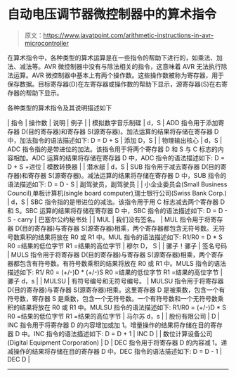 # 自动电压调节器微控制器中的算术指令

> 原文：<https://www.javatpoint.com/arithmetic-instructions-in-avr-microcontroller>

在算术指令中，各种类型的算术运算是在一些指令的帮助下进行的，如乘法、加法、减法等。AVR 微控制器中没有与除法相关的指令，这意味着 AVR 无法执行除法运算。AVR 微控制器中基本上有两个操作数。这些操作数被称为寄存器，用于保存数据。目标寄存器(D)在左寄存器或操作数的帮助下显示，源寄存器(S)在右寄存器的帮助下显示。

各种类型的算术指令及其说明描述如下

| 指令 | 操作数 | 说明 | 例子 |
| 模拟数字音乐制碟 | d，S | ADD 指令用于添加寄存器 D(目的寄存器)和寄存器 S(源寄存器)。加法运算的结果将存储在寄存器 D 中，加法指令的语法描述如下:
D = D + S | 添加 D，S |
| 物理输出核心 | d，S | ADC 指令指的是带进位的加法。该指令用于将两个寄存器 D 和 S 与 C 标志的内容相加。ADC 运算的结果将存储在寄存器 D 中，ADC 指令的语法描述如下:
D = D + S +进位 | 模数转换器 |
| 潜水艇 | d，S | SUB 指令用于减去寄存器 D(目的寄存器)和寄存器 S(源寄存器)。减法运算的结果将存储在寄存器 D 中，SUB 指令的语法描述如下:
D = D - S | 副驾驶员，副驾驶员 |
| 小企业委员会(Small Business Council)ˌ单板计算机(single board computer)ˌ瑞士银行公司(Swiss Bank Corp.) | d，S | SBC 指令指的是带进位的减法。该指令用于用 C 标志减去两个寄存器 D 和 S。SBC 运算的结果将存储在寄存器 D 中，SBC 指令的语法描述如下:
D = D - S - carry | 巴塞尔公约秘书处 |
| MUL | 我们没有签名。 | MUL 指令用于将寄存器 D(目的寄存器)与寄存器 S(源寄存器)相乘，两个寄存器都包含无符号数。无符号数乘积的结果将放在 R0 或 R1 中。MUL 指令的语法描述如下:
R1/R0 = D * S
R0 =结果的低位字节
R1 =结果的高位字节 | 穆尔 D， S |
| 骡子！骡子 | 签名号码 | MULS 指令用于将寄存器 D(目的寄存器)与寄存器 S(源寄存器)相乘，两个寄存器都包含有符号数。有符号数乘积的结果将放在 R0 或 R1 中。MULS 指令的语法描述如下:
R1/ R0 = (+/-)D * (+/-)S
R0 =结果的低位字节
R1 =结果的高位字节 | 骡子 d，s |
| MULSU | 有符号编号和无符号编号。 | MULSU 指令用于将寄存器 D(目的寄存器)与寄存器 S(源寄存器)相乘。这里寄存器 D 是被乘数，包含一个有符号数，寄存器 S 是乘数，包含一个无符号数。一个有符号数和一个无符号数乘积的结果将放在 R0 或 R1 中。MULSU 指令的语法描述如下:
R1/R0 = (+/-)D * S
R0 =结果的低位字节
R1 =结果的高位字节 | 马尔苏 d，s |
| 股份有限公司 | D | INC 指令用于将寄存器 D 的内容增加或加 1。增量操作的结果将存储在目的寄存器 D 中。INC 指令的语法描述如下:
D = D + 1 | INC D |
| 数位计算设备公司(Digital Equipment Corporation) | D | DEC 指令用于将寄存器 D 的内容减 1。递减操作的结果将存储在目的寄存器 D 中。DEC 指令的语法描述如下:
D = D - 1 | DEC D |

* * *